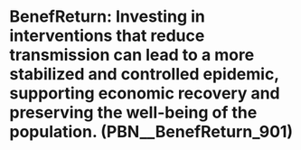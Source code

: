 # BenefReturn: __Investing in interventions that reduce transmission can lead to a more stabilized and controlled epidemic, supporting economic recovery and preserving the well-being of the population.__ (PBN__BenefReturn_901)

